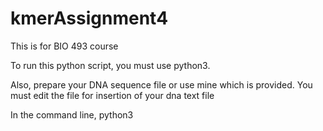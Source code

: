 # kmerAssignment4
  This is for BIO 493 course


  To run this python script, you must use python3.

  Also, prepare your DNA sequence file or use mine which is provided.
  You must edit the file for insertion of your dna text file

  In the command line, python3 <script>
  
  It will then print a table to a file containing the kmer values as well as observed and possible values and the linguistic complexity value.
  To run the test script, you must pytest <script> 
    for example, it would be pytest testnp.py

